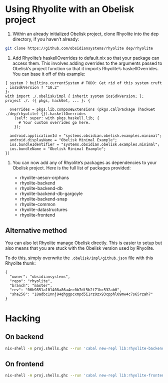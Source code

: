 # Using Rhyolite with an Obelisk project

1. Within an already initialized Obelisk project, clone Rhyolite into
   the dep directory, if you haven’t already:

```bash
git clone https://github.com/obsidiansystems/rhyolite dep/rhyolite
```

1. Add Rhyolite’s haskellOverrides to default.nix so that your package
   can access them. This involves adding overrides to the arguments
   passed to Obelisk’s project function so that it imports Rhyolite’s
   haskellOverrides. You can base it off of this example:

```
{ system ? builtins.currentSystem # TODO: Get rid of this system cruft
, iosSdkVersion ? "10.2"
}:
with import ./.obelisk/impl { inherit system iosSdkVersion; };
project ./. ({ pkgs, hackGet, ... }: {

  overrides = pkgs.lib.composeExtensions (pkgs.callPackage (hackGet ./dep/rhyolite) {}).haskellOverrides
    (self: super: with pkgs.haskell.lib; {
      # Your custom overrides go here.
    });

  android.applicationId = "systems.obsidian.obelisk.examples.minimal";
  android.displayName = "Obelisk Minimal Example";
  ios.bundleIdentifier = "systems.obsidian.obelisk.examples.minimal";
  ios.bundleName = "Obelisk Minimal Example";
})
```

1. You can now add any of Rhyolite’s packages as dependencies to your
   Obelisk project. Here is the full list of packages provided:

   - rhyolite-aeson-orphans
   - rhyolite-backend
   - rhyolite-backend-db
   - rhyolite-backend-db-gargoyle
   - rhyolite-backend-snap
   - rhyolite-common
   - rhyolite-datastructures
   - rhyolite-frontend

## Alternative method

You can also let Rhyolite manage Obelisk directly. This is easier to
setup but also means that you are stuck with the Obelisk version used
by Rhyolite.

To do this, simply overwrite the ```.obelisk/impl/github.json``` file
with this Rhyolite thunk:

```
{
  "owner": "obsidiansystems",
  "repo": "rhyolite",
  "branch": "master",
  "rev": "06b9851a101408a86a4ec0b7df5b2f71bc532ab0",
  "sha256": "18adbc1nnj94qhggpcxmpd5i1rz0zx93cpphl09mw4c7s65rzah7"
}
```

# Hacking


## On backend

```bash
nix-shell -A proj.shells.ghc --run 'cabal new-repl lib:rhyolite-backend'
```


## On frontend

```bash
nix-shell -A proj.shells.ghc --run 'cabal new-repl lib:rhyolite-frontend'
```
